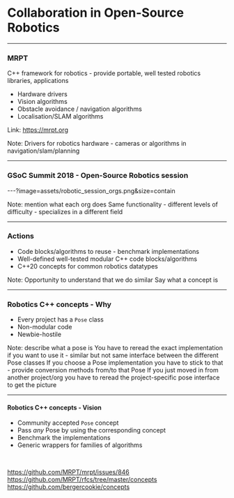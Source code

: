 # Collaboration in Open-Source Robotics

---

### MRPT

C++ framework for robotics - provide portable, well tested robotics libraries,
applications

* Hardware drivers
* Vision algorithms
* Obstacle avoidance / navigation algorithms
* Localisation/SLAM algorithms


Link: https://mrpt.org

Note: Drivers for robotics hardware - cameras or algorithms in
navigation/slam/planning

---

### GSoC Summit 2018 - Open-Source Robotics session

---?image=assets/robotic_session_orgs.png&size=contain

Note: mention what each org does
Same functionality - different levels of difficulty - specializes in a different field

---

### Actions

- Code blocks/algorithms to reuse - benchmark implementations
- Well-defined well-tested modular C++ code blocks/algorithms
- C++20 concepts for common robotics datatypes

Note:
Opportunity to understand that we do similar
Say what a concept is

---

### Robotics C++ concepts - Why

- Every project has a `Pose` class
- Non-modular code
- Newbie-hostile

Note: describe what a pose is
You have to reread the exact implementation if you want to use it -
  similar but not same interface between the different Pose classes
If you choose a Pose implementation you have to stick to that - provide
    conversion methods from/to that Pose
If you just moved in from another project/org you have to reread the
  project-specific pose interface to get the picture

---

#### Robotics C++ concepts - Vision

* Community accepted `Pose` concept
* Pass *any* Pose by using the corresponding concept
* Benchmark the implementations
* Generic wrappers for families of algorithms

<br>

https://github.com/MRPT/mrpt/issues/846
https://github.com/MRPT/rfcs/tree/master/concepts
https://github.com/bergercookie/concepts

